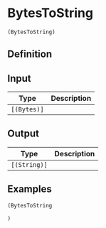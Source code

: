 # BytesToString

```clojure
(BytesToString)
```

## Definition


## Input
| Type | Description |
|------|-------------|
| `[(Bytes)]` |  |


## Output
| Type | Description |
|------|-------------|
| `[(String)]` |  |


## Examples

```clojure
(BytesToString

)
```
